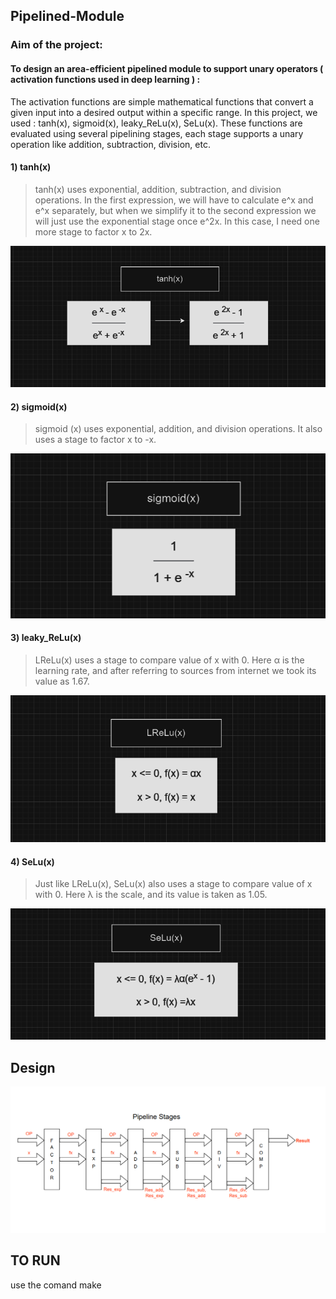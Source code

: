 ## Pipelined-Module
### Aim of the project: 
#### To design an area-efficient pipelined module to support unary operators ( activation functions used in deep learning ) :
The activation functions are simple mathematical functions that convert a given input into a desired output within a specific range. In this project, we used : tanh(x), sigmoid(x), leaky_ReLu(x), SeLu(x).
These functions are evaluated using several pipelining stages, each stage supports a unary operation like addition, subtraction, division, etc.
#### 1) tanh(x) 
> tanh(x) uses exponential, addition, subtraction, and division operations. In the first expression, we will have to calculate e^x and  e^x separately, but when we simplify it to the second expression we will just use the exponential stage once e^2x. In this case, I need one more stage to factor x to 2x.
> 
![](tanh(x).png)

#### 2) sigmoid(x)
> sigmoid (x) uses exponential, addition, and division operations. It also uses a stage to factor x to -x. 
>
![](sigmoid(x).png)

#### 3) leaky_ReLu(x) 
> LReLu(x) uses a stage to compare value of x with 0. Here α is the learning rate, and after referring to sources from internet we took its value as 1.67.
>
![](LReLu.png)
#### 4) SeLu(x)
> Just like LReLu(x), SeLu(x) also uses a stage to compare value of x with 0. Here λ is the scale, and its value is taken as 1.05.
> 
![](SeLu.png)
## Design 

![Pipline Stages ](kanth.png)


## TO RUN 
use the comand make 
